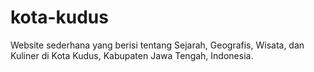 # kota-kudus
Website sederhana yang berisi tentang Sejarah, Geografis, Wisata, dan Kuliner di Kota Kudus, Kabupaten Jawa Tengah, Indonesia.
